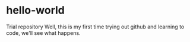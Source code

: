 # hello-world
Trial repository
Well, this is my first time trying out github and learning to code, we'll see what happens.
